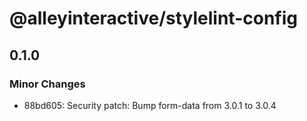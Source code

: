 # @alleyinteractive/stylelint-config

## 0.1.0

### Minor Changes

- 88bd605: Security patch: Bump form-data from 3.0.1 to 3.0.4
